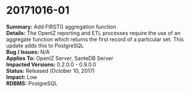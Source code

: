 # 20171016-01

**Summary:** Add FIRST\(\) aggregation function   
**Details:** The OpenIZ reporting and ETL processes require the use of an aggregate function which returns the first record of a particular set. This update adds this to PostgreSQL   
**Bug / Issues:** N/A  
**Applies To:** OpenIZ Server, SanteDB Server  
**Impacted Versions:** 0.2.0.0 - 0.9.0.0  
**Status:** Released \(October 10, 2017\)  
**Impact:** Low  
**RDBMS:** PostgreSQL

